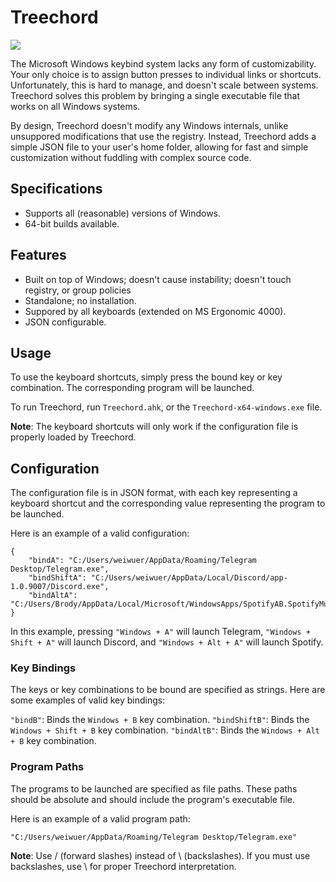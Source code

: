 # Treechord
<img src="Treechord.ico">

The Microsoft Windows keybind system lacks any form of customizability. Your only choice is to assign button presses to individual links or shortcuts. Unfortunately, this is hard to manage, and doesn't scale between systems. Treechord solves this problem by bringing a single executable file that works on all Windows systems.

By design, Treechord doesn't modify any Windows internals, unlike unsuppored modifications that use the registry. Instead, Treechord adds a simple JSON file to your user's home folder, allowing for fast and simple customization without fuddling with complex source code.

## Specifications
- Supports all (reasonable) versions of Windows.
- 64-bit builds available.

## Features
- Built on top of Windows; doesn't cause instability; doesn't touch registry, or group policies
- Standalone; no installation.
- Suppored by all keyboards (extended on MS Ergonomic 4000).
- JSON configurable.

## Usage
To use the keyboard shortcuts, simply press the bound key or key combination. The corresponding program will be launched.

To run Treechord, run `Treechord.ahk`, or the `Treechord-x64-windows.exe` file.

**Note**: The keyboard shortcuts will only work if the configuration file is properly loaded by Treechord.

## Configuration
The configuration file is in JSON format, with each key representing a keyboard shortcut and the corresponding value representing the program to be launched.

Here is an example of a valid configuration:

    {
        "bindA": "C:/Users/weiwuer/AppData/Roaming/Telegram Desktop/Telegram.exe",
        "bindShiftA": "C:/Users/weiwuer/AppData/Local/Discord/app-1.0.9007/Discord.exe",
        "bindAltA": "C:/Users/Brody/AppData/Local/Microsoft/WindowsApps/SpotifyAB.SpotifyMusic_zpdnekdrzrea0/Spotify.exe"
    }

In this example, pressing `"Windows + A"` will launch Telegram, `"Windows + Shift + A"` will launch Discord, and `"Windows + Alt + A"` will launch Spotify.

### Key Bindings
The keys or key combinations to be bound are specified as strings. Here are some examples of valid key bindings:

`"bindB"`: Binds the `Windows + B` key combination.
`"bindShiftB"`: Binds the `Windows + Shift + B` key combination.
`"bindAltB"`: Binds the `Windows + Alt + B` key combination.

### Program Paths
The programs to be launched are specified as file paths. These paths should be absolute and should include the program's executable file.

Here is an example of a valid program path:

    "C:/Users/weiwuer/AppData/Roaming/Telegram Desktop/Telegram.exe"

**Note**: Use / (forward slashes) instead of \ (backslashes). If you must use backslashes, use \\ for proper Treechord interpretation.